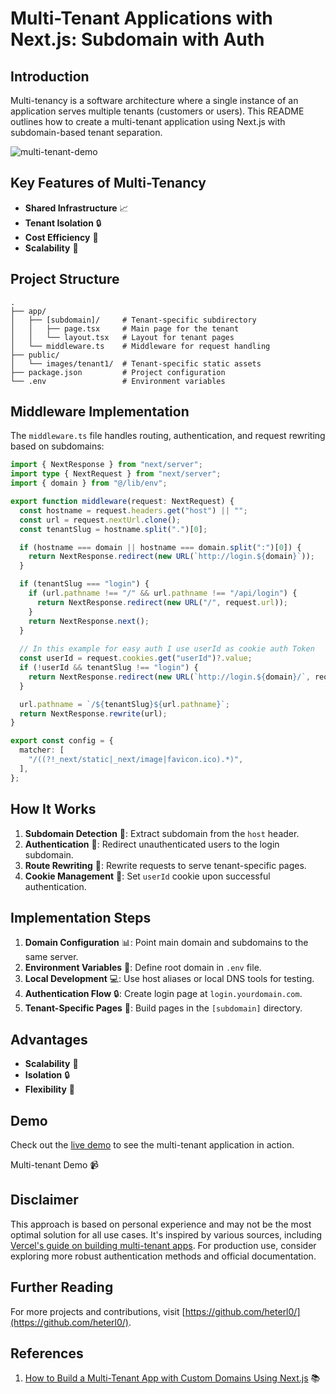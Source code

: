 # Multi-Tenant Applications with Next.js: Subdomain with Auth


## Introduction

Multi-tenancy is a software architecture where a single instance of an application serves multiple tenants (customers or users). This README outlines how to create a multi-tenant application using Next.js with subdomain-based tenant separation.

![multi-tenant-demo](https://github.com/user-attachments/assets/ab952ab7-e37d-400c-8fb5-1d80f3fc2d3e)

## Key Features of Multi-Tenancy

- **Shared Infrastructure** 📈
- **Tenant Isolation** 🔒
- **Cost Efficiency** 💸
- **Scalability** 🚀


## Project Structure

```plaintext
.
├── app/
│   ├── [subdomain]/     # Tenant-specific subdirectory
│   │   ├── page.tsx     # Main page for the tenant
│   │   └── layout.tsx   # Layout for tenant pages
│   └── middleware.ts    # Middleware for request handling
├── public/
│   └── images/tenant1/  # Tenant-specific static assets
├── package.json         # Project configuration
└── .env                 # Environment variables
```


## Middleware Implementation

The `middleware.ts` file handles routing, authentication, and request rewriting based on subdomains:

```typescript
import { NextResponse } from "next/server";
import type { NextRequest } from "next/server";
import { domain } from "@/lib/env";

export function middleware(request: NextRequest) {
  const hostname = request.headers.get("host") || "";
  const url = request.nextUrl.clone();
  const tenantSlug = hostname.split(".")[0];

  if (hostname === domain || hostname === domain.split(":")[0]) {
    return NextResponse.redirect(new URL(`http://login.${domain}`));
  }

  if (tenantSlug === "login") {
    if (url.pathname !== "/" && url.pathname !== "/api/login") {
      return NextResponse.redirect(new URL("/", request.url));
    }
    return NextResponse.next();
  }
  
  // In this example for easy auth I use userId as cookie auth Token
  const userId = request.cookies.get("userId")?.value;
  if (!userId && tenantSlug !== "login") {
    return NextResponse.redirect(new URL(`http://login.${domain}/`, request.url));
  }

  url.pathname = `/${tenantSlug}${url.pathname}`;
  return NextResponse.rewrite(url);
}

export const config = {
  matcher: [
    "/((?!_next/static|_next/image|favicon.ico).*)",
  ],
};
```


## How It Works

1. **Subdomain Detection** 📍: Extract subdomain from the `host` header.
2. **Authentication** 🔑: Redirect unauthenticated users to the login subdomain.
3. **Route Rewriting** 🔄: Rewrite requests to serve tenant-specific pages.
4. **Cookie Management** 🍪: Set `userId` cookie upon successful authentication.

## Implementation Steps

1. **Domain Configuration** 📊: Point main domain and subdomains to the same server.
2. **Environment Variables** 📝: Define root domain in `.env` file.
3. **Local Development** 💻: Use host aliases or local DNS tools for testing.
4. **Authentication Flow** 🔒: Create login page at `login.yourdomain.com`.
5. **Tenant-Specific Pages** 📁: Build pages in the `[subdomain]` directory.

## Advantages

- **Scalability** 🚀
- **Isolation** 🔒
- **Flexibility** 🎨


## Demo

Check out the [live demo](https://login.heterl0.live/) to see the multi-tenant application in action.

Multi-tenant Demo 📹

## Disclaimer

This approach is based on personal experience and may not be the most optimal solution for all use cases. It's inspired by various sources, including [Vercel's guide on building multi-tenant apps](https://vercel.com/guides/nextjs-multi-tenant-application). For production use, consider exploring more robust authentication methods and official documentation.

## Further Reading

For more projects and contributions, visit [https://github.com/heterl0/](https://github.com/heterl0/).

## References

1. [How to Build a Multi-Tenant App with Custom Domains Using Next.js](https://vercel.com/guides/nextjs-multi-tenant-application) 📚
